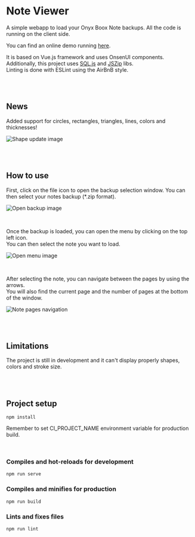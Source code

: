 # Note Viewer

A simple webapp to load your Onyx Boox Note backups. All the code is running on the client side.  

You can find an online demo running [here](https://artania06.github.io/note-viewer/index.html).

It is based on Vue.js framework and uses OnsenUI components.  
Additionally, this project uses [SQL.js](https://github.com/sql-js/sql.js) and [JSZip](https://github.com/Stuk/jszip) libs.  
Linting is done with ESLint using the AirBnB style.

<br/>
<br/>

## News

Added support for circles, rectangles, triangles, lines, colors and thicknesses!  

![Shape update image](https://artania06.github.io/note-viewer/shapeUpdate.jpg)

<br/>
<br/>

## How to use

First, click on the file icon to open the backup selection window. You can then select your notes backup (*.zip format).  

![Open backup image](https://artania06.github.io/note-viewer/selectBackup.jpg)

<br/>

Once the backup is loaded, you can open the menu by clicking on the top left icon.  
You can then select the note you want to load.  

![Open menu image](https://artania06.github.io/note-viewer/openMenu.jpg)

<br/>

After selecting the note, you can navigate between the pages by using the arrows.  
You will also find the current page and the number of pages at the bottom of the window.  

![Note pages navigation](https://artania06.github.io/note-viewer/pagesUI.jpg)

<br/>
<br/>

## Limitations

The project is still in development and it can't display properly shapes, colors and stroke size.

<br/>
<br/>

## Project setup
```
npm install
```

Remember to set CI_PROJECT_NAME environment variable for production build.

<br/>

### Compiles and hot-reloads for development
```
npm run serve
```

### Compiles and minifies for production
```
npm run build
```

### Lints and fixes files
```
npm run lint
```
